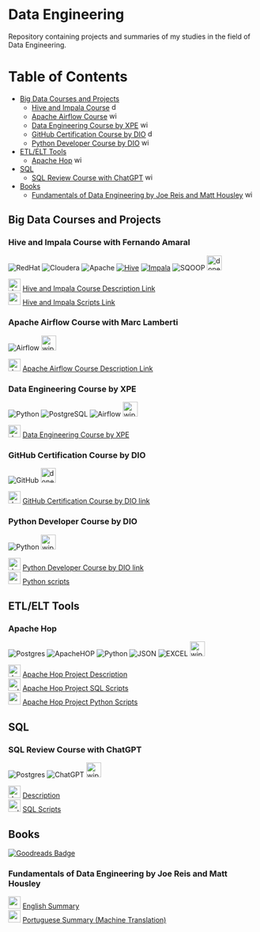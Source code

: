 # Data Engineering
Repository containing projects and summaries of my studies in the field of Data Engineering.

# Table of Contents

- [Big Data Courses and Projects](#big-data-courses-and-projects)
  - [Hive and Impala Course](#hive-and-impala-course-with-fernando-amaral) <img src="https://cdn-icons-png.flaticon.com/512/7072/7072946.png" alt="done" width="15" height="15"><br>
  - [Apache Airflow Course](#apache-airflow-course-with-marc-lamberti) <img src="https://cdn-icons-png.flaticon.com/512/5307/5307571.png" alt="wip" width="15" height="15"><br>
  - [Data Engineering Course by XPE](#data-engineering-course-by-xpe) <img src="https://cdn-icons-png.flaticon.com/512/5307/5307571.png" alt="wip" width="15" height="15"><br>
  - [GitHub Certification Course by DIO](#dio-github-certification-formation) <img src="https://cdn-icons-png.flaticon.com/512/7072/7072946.png" alt="done" width="15" height="15"><br>
  - [Python Developer Course by DIO](#dio-python-developer-formation) <img src="https://cdn-icons-png.flaticon.com/512/5307/5307571.png" alt="wip" width="15" height="15"><br>
- [ETL/ELT Tools](#etlelt-tools)
  - [Apache Hop](#apache-hop) <img src="https://cdn-icons-png.flaticon.com/512/5307/5307571.png" alt="wip" width="15" height="15"><br>
- [SQL](#sql)
  - [SQL Review Course with ChatGPT](#sql-review-course-with-chatgpt) <img src="https://cdn-icons-png.flaticon.com/512/5307/5307571.png" alt="wip" width="15" height="15"><br>
- [Books](#books)
  - [Fundamentals of Data Engineering by Joe Reis and Matt Housley](#fundamentals-of-data-engineering-by-joe-reis-and-matt-housley) <img src="https://cdn-icons-png.flaticon.com/512/5307/5307571.png" alt="wip" width="15" height="15"><br>

## Big Data Courses and Projects

### Hive and Impala Course with Fernando Amaral
![RedHat](https://img.shields.io/badge/Red%20Hat-EE0000?style=for-the-badge&logo=redhat&logoColor=white)
![Cloudera](https://img.shields.io/badge/Cloudera-0000FF?style=for-the-badge&logo=cloudera&logoColor=white)
![Apache](https://img.shields.io/badge/Apache-D22128?style=for-the-badge&logo=Apache&logoColor=white)
[![Hive](https://img.shields.io/badge/-Hive-orange?logo=apache%20hive&style=for-the-badge&logoColor=white)](https://hive.apache.org/)
[![Impala](https://img.shields.io/badge/-Impala-black?logo=apache&style=for-the-badge)](https://impala.apache.org/)
![SQOOP](https://img.shields.io/badge/Apache_SQOOP-00C300?logo=apache&logoColor=white&style=for-the-badge)
<img src="https://cdn-icons-png.flaticon.com/512/7072/7072946.png" alt="done" width="30" height="30"><br>

<img src="https://cdn-icons-png.flaticon.com/512/4136/4136043.png" alt="document" width="25" height="25"> [Hive and Impala Course Description Link](Hive_Impala/Hive%20and%20Impala.md)<br>
<img src="https://cdn-icons-png.flaticon.com/512/3277/3277524.png" alt="scripts" width="25" height="25"> [Hive and Impala Scripts Link](Hive_Impala/Scripts)

### Apache Airflow Course with Marc Lamberti
![Airflow](https://img.shields.io/badge/Airflow-017CEE?style=for-the-badge&logo=Apache%20Airflow&logoColor=white)
<img src="https://cdn-icons-png.flaticon.com/512/5307/5307571.png" alt="wip" width="30" height="30"><br>

<img src="https://cdn-icons-png.flaticon.com/512/4136/4136043.png" alt="document" width="25" height="25"> [Apache Airflow Course Description Link](Apache_Airflow_Marc_Lamberti/The%20Complete%20Hands-On%20Introduction%20to%20Apache%20Airflow.md)<br>

### Data Engineering Course by XPE
![Python](https://img.shields.io/badge/python-3670A0?style=for-the-badge&logo=python&logoColor=ffdd54)
![PostgreSQL](https://img.shields.io/badge/PostgreSQL-316192?style=for-the-badge&logo=postgresql&logoColor=white)
![Airflow](https://img.shields.io/badge/Airflow-017CEE?style=for-the-badge&logo=Apache%20Airflow&logoColor=white)
<img src="https://cdn-icons-png.flaticon.com/512/5307/5307571.png" alt="wip" width="30" height="30"><br>

<img src="https://cdn-icons-png.flaticon.com/512/4136/4136043.png" alt="document" width="25" height="25"> [Data Engineering Course by XPE](Data_Engineering_Course_XPE/Data%20Engineering%20Course%20XPE.md)

### GitHub Certification Course by DIO
![GitHub](https://img.shields.io/badge/GitHub-100000?style=for-the-badge&logo=github&logoColor=white)
<img src="https://cdn-icons-png.flaticon.com/512/7072/7072946.png" alt="done" width="30" height="30"><br>

<img src="https://cdn-icons-png.flaticon.com/512/4136/4136043.png" alt="document" width="25" height="25"> [GitHub Certification Course by DIO link](DIO-GitHub-Certification-Formation/DIO-GitHub-Certification-Formation.md)<br>

### Python Developer Course by DIO
![Python](https://img.shields.io/badge/python-3670A0?style=for-the-badge&logo=python&logoColor=ffdd54)
<img src="https://cdn-icons-png.flaticon.com/512/5307/5307571.png" alt="wip" width="30" height="30"><br>

<img src="https://cdn-icons-png.flaticon.com/512/4136/4136043.png" alt="document" width="25" height="25"> [Python Developer Course by DIO link](/DIO-Python-Developer-Formation/DIO-Python-Developer-Formation.md)<br>
<img src="https://cdn-icons-png.flaticon.com/512/3277/3277524.png" alt="scripts" width="25" height="25"> [Python scripts](DIO-Python-Developer-Formation/scripts)


## ETL/ELT Tools

### Apache Hop
![Postgres](https://img.shields.io/badge/postgres-%23316192.svg?style=for-the-badge&logo=postgresql&logoColor=white)
![ApacheHOP](https://img.shields.io/badge/HOP-ffffff?style=for-the-badge&logo=apache&logoColor=blue)
![Python](https://img.shields.io/badge/python-3670A0?style=for-the-badge&logo=python&logoColor=ffdd54)
![JSON](https://img.shields.io/badge/json-5E5C5C?style=for-the-badge&logo=json&logoColor=white)
![EXCEL](https://img.shields.io/badge/Microsoft_Excel-217346?style=for-the-badge&logo=microsoft-excel&logoColor=white)
<img src="https://cdn-icons-png.flaticon.com/512/5307/5307571.png" alt="wip" width="30" height="30"><br>

<img src="https://cdn-icons-png.flaticon.com/512/4136/4136043.png" alt="document" width="25" height="25"> [Apache Hop Project Description](ApacheHopProject/Apache%20Hop%20Project%20Description.md)<br>
<img src="https://cdn-icons-png.flaticon.com/512/4248/4248443.png" alt="sql scripts" width="25" height="25"> [Apache Hop Project SQL Scripts](ApacheHopProject/scripts_sql)<br>
<img src="https://cdn.icon-icons.com/icons2/2699/PNG/512/python_vertical_logo_icon_168039.png" alt="py scripts" width="25" height="25"> [Apache Hop Project Python Scripts](ApacheHopProject/scripts_py)<br>

## SQL

### SQL Review Course with ChatGPT
![Postgres](https://img.shields.io/badge/postgres-%23316192.svg?style=for-the-badge&logo=postgresql&logoColor=white)
![ChatGPT](https://img.shields.io/badge/chatgpt-343434?style=for-the-badge&logo=openai&logoColor=white) 
<img src="https://cdn-icons-png.flaticon.com/512/5307/5307571.png" alt="wip" width="30" height="30"><br>

<img src="https://cdn-icons-png.flaticon.com/512/4136/4136043.png" alt="document" width="25" height="25"> [Description](SQLReviewCoursewithChatGPT/SQL%20Review%20Course%20with%20ChatGPT.md)<br>
<img src="https://cdn-icons-png.flaticon.com/512/4248/4248443.png" alt="sql scripts" width="25" height="25"> [SQL Scripts](SQLReviewCoursewithChatGPT/SQL%20Scripts)<br>

## Books
<a href="https://www.goodreads.com/user/show/50697219-jo-o-paulo-m-ller-mamede">
    <img src="https://img.shields.io/badge/Goodreads-372213?style=for-the-badge&logo=goodreads&logoColor=white" alt="Goodreads Badge"/>
  </a>

### Fundamentals of Data Engineering by Joe Reis and Matt Housley

<img src="https://cdn-icons-png.flaticon.com/512/197/197374.png" alt="english summary" width="25" height="25"> [English Summary](Books/FundamentalsOfDataEngineering/Fundamentals%20of%20Data%20Engineering%20-%20%20Joe%20Reis%20&%20Matt%20Housley%20(ENG).md)<br>
<img src="https://cdn-icons-png.flaticon.com/512/3909/3909370.png" alt="portuguese summary" width="25" height="25"> [Portuguese Summary (Machine Translation)](Books/FundamentalsOfDataEngineering/Fundamentals%20of%20Data%20Engineering%20-%20%20Joe%20Reis%20%26%20Matt%20Housley%20%20(PT-BR).md)<br>









